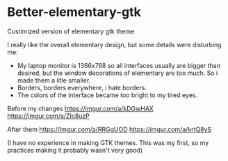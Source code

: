 # Better-elementary-gtk
Custimized version of elementary gtk theme

I really like the overall elementary design, but some details were disturbing me:

* My laptop monitor is 1366x768 so all interfaces usually are bigger than desired, but the window decorations of elementary are too much. So i made them a litle smaller.
* Borders, borders everywhere, i hate borders.
* The colors of the interface became too bright to my tired eyes.



Before my changes
https://imgur.com/a/kDGwHAX
https://imgur.com/a/ZIc8uzP

After them
https://imgur.com/a/RRGgUOD
https://imgur.com/a/krtQ8yS

(I have no experience in making GTK themes. This was my first, so my practices making it probably wasn't very good)
